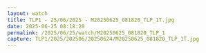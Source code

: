 ```yaml
---
layout: watch
title: TLP1 - 25/06/2025 - M20250625_081820_TLP_1T.jpg
date: 2025-06-25 08:18:20
permalink: /2025/06/25/watch/M20250625_081820_TLP_1
capture: TLP1/2025/202506/20250624/M20250625_081820_TLP_1T.jpg
---
```


